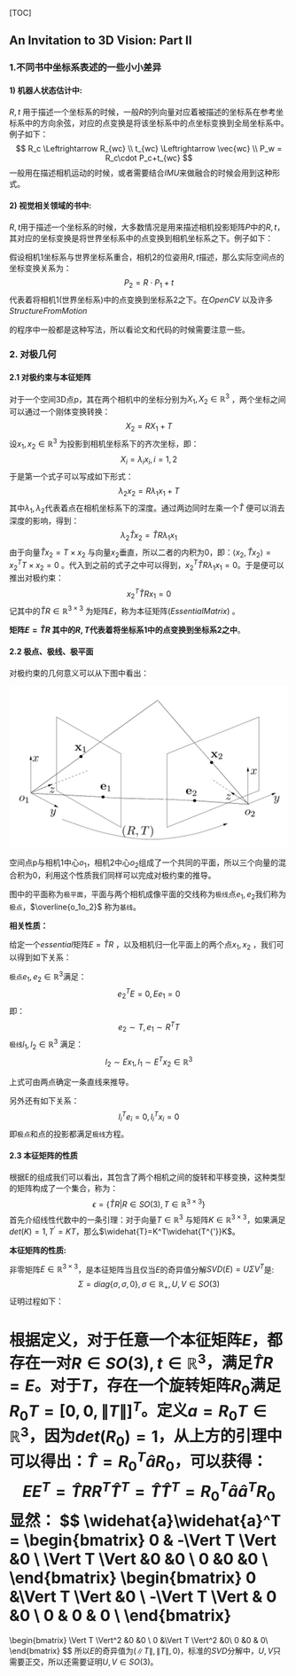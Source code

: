 [TOC]

## An Invitation to 3D Vision: Part II  

### 1.不同书中坐标系表述的一些小小差异

#### 1) 机器人状态估计中:

$R,t$ 用于描述一个坐标系的时候，一般$R$的列向量对应着被描述的坐标系在参考坐标系中的方向余弦，对应的点变换是将该坐标系中的点坐标变换到全局坐标系中。例子如下：
$$
R_c \Leftrightarrow R_{wc}  \\
t_{wc}  \Leftrightarrow \vec{wc}  \\
P_w = R_c\cdot P_c+t_{wc}
$$
一般用在描述相机运动的时候，或者需要结合$IMU$来做融合的时候会用到这种形式。

#### 2) 视觉相关领域的书中:

$R,t$用于描述一个坐标系的时候，大多数情况是用来描述相机投影矩阵$P$中的$R,t$，其对应的坐标变换是将世界坐标系中的点变换到相机坐标系之下。例子如下：

假设相机1坐标系与世界坐标系重合，相机2的位姿用$R,t$描述，那么实际空间点的坐标变换关系为：
$$
P_2= R\cdot P_1+t
$$
代表着将相机1(世界坐标系)中的点变换到坐标系2之下。在$OpenCV$ 以及许多$Structure FromMotion$　

的程序中一般都是这种写法，所以看论文和代码的时候需要注意一些。

### 2. 对极几何

#### 2.1 对极约束与本征矩阵

对于一个空间3D点p，其在两个相机中的坐标分别为$X_1,X_2\in \mathbb{R}^3$ ，两个坐标之间可以通过一个刚体变换转换：
$$
X_2 = RX_1+T
$$
设$x_1,x_2 \in \mathbb{R}^3$ 为投影到相机坐标系下的齐次坐标，即：
$$
X_i = \lambda_ix_i ,i=1,2
$$
于是第一个式子可以写成如下形式：
$$
\lambda_2 x_2 = R\lambda_1x_1+T
$$
其中$\lambda_1,\lambda_2$代表着点在相机坐标系下的深度。通过两边同时左乘一个$\widehat{T}$ 便可以消去深度的影响，得到：
$$
\lambda_2\widehat{T}x_2=\widehat{T}R\lambda_1x_1
$$
由于向量$\widehat{T}x_2=T\times x_2$ 与向量$x_2$垂直，所以二者的内积为0，即：$\left<x_2,\widehat{T}x_2\right>=x_2^TT\times x_2=0$  。代入到之前的式子之中可以得到，$x_2^T\widehat{T}R\lambda_1x_1=0$。于是便可以推出对极约束：
$$
x_2^T\widehat{T}Rx_1=0
$$
记其中的$\widehat{T}R \in \mathbb{R}^{3\times3}$ 为矩阵$E$，称为本征矩阵($EssentialMatrix$) 。

__矩阵$E=\widehat{T}R$ 其中的$R,T$代表着将坐标系1中的点变换到坐标系2之中__。



#### 2.2 极点、极线、极平面

对极约束的几何意义可以从下图中看出：

![](./figures/epipolar_plane.png)

空间点p与相机1中心$o_1$，相机2中心$o_2$组成了一个共同的平面，所以三个向量的混合积为0，利用这个性质我们同样可以完成对极约束的推导。

图中的平面称为`极平面`，平面与两个相机成像平面的交线称为`极线`点$e_1,e_2$我们称为`极点`，$\overline{o_1o_2}$ 称为`基线`。

__相关性质：__

给定一个$essential$矩阵$E=\widehat{T}R$ ，以及相机归一化平面上的两个点$x_1,x_2$ ，我们可以得到如下关系：

`极点`$e_1,e_2\in \mathbb{R}^3$满足：
$$
e_2^TE=0 , Ee_1=0
$$
即：
$$
e_2\sim T ,e_1 \sim R^TT
$$
`极线`$l_1,l_2\in \mathbb{R}^3$ 满足：
$$
l_2\sim Ex_1 , l_1 \sim E^Tx_2 \in \mathbb{R}^3
$$

上式可由两点确定一条直线来推导。

另外还有如下关系：
$$
l_i^Te_i=0, l_i^Tx_i=0
$$
即`极点`和点的投影都满足`极线`方程。



#### 2.3 本征矩阵的性质

根据E的组成我们可以看出，其包含了两个相机之间的旋转和平移变换，这种类型的矩阵构成了一个集合，称为：
$$
\epsilon =\{\widehat{T}R|R\in SO(3),T\in \mathbb{R}^{3\times3} \}
$$
首先介绍线性代数中的一条引理：对于向量$T\in \mathbb{R}^3$ 与矩阵$K\in \mathbb{R}^{3\times3}$，如果满足$det(K) =1 , T^{'}=KT$，那么$\widehat{T}=K^T\widehat{T^{'}}K$。

__本征矩阵的性质:__

非零矩阵$E\in\mathbb{R}^{3\times3}$，是本征矩阵当且仅当$E$的奇异值分解$SVD(E)=U\Sigma V^T$是:
$$
\Sigma = diag\{\sigma,\sigma,0\} , \sigma \in \mathbb{R}_+ ,U,V\in SO(3)
$$
证明过程如下：

根据定义，对于任意一个本征矩阵$E$，都存在一对$R\in SO(3),t \in \mathbb{R}^3$，满足$\widehat{T}R=E$。对于$T$，存在一个旋转矩阵$R_0$满足$R_0T=[0,0,\lVert T\rVert]^T$。定义$a=R_0T \in \mathbb{R}^3$，因为$det(R_0)=1$，从上方的引理中可以得出：$\widehat{T}=R_0^T\widehat{a}R_0$，可以获得：
$$
EE^T =  \widehat{T}RR^T\widehat{T}^T=\widehat{T}\widehat{T}^T=R_0^T\widehat{a}\widehat{a}^TR_0
$$
显然：
$$
\widehat{a}\widehat{a}^T = 
\begin{bmatrix}
0  & -\Vert T \Vert &0 \\
\Vert T \Vert &0 &0 \\
0 &0 &0  \\
\end{bmatrix}
\begin{bmatrix}
0  &\Vert T \Vert &0 \\
-\Vert T \Vert & 0 &0 \\
0 & 0 & 0 \\
\end{bmatrix}
=
\begin{bmatrix}
\Vert T \Vert^2 &0 &0 \\
0 &\Vert T \Vert^2  &0\\
0 &0 & 0\\
\end{bmatrix}
$$
所以$E$的奇异值为$(\lVert T\rVert,\lVert T\rVert,0)$，标准的$SVD$分解中，$U,V$只需要正交，所以还需要证明$U,V\in SO(3)$。

